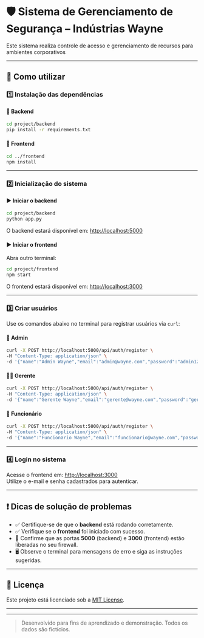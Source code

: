 # 🛡️ Sistema de Gerenciamento de Segurança – Indústrias Wayne

Este sistema realiza controle de acesso e gerenciamento de recursos para ambientes corporativos

---

## 🚀 Como utilizar

### 1️⃣ Instalação das dependências

#### 🔧 Backend

```bash
cd project/backend
pip install -r requirements.txt
```

#### 🎨 Frontend

```bash
cd ../frontend
npm install
```

---

### 2️⃣ Inicialização do sistema

#### ▶️ Iniciar o backend

```bash
cd project/backend
python app.py
```

O backend estará disponível em: [http://localhost:5000](http://localhost:5000)

#### ▶️ Iniciar o frontend

Abra outro terminal:

```bash
cd project/frontend
npm start
```

O frontend estará disponível em: [http://localhost:3000](http://localhost:3000)

---

### 3️⃣ Criar usuários

Use os comandos abaixo no terminal para registrar usuários via `curl`:

#### 👑 Admin

```bash
curl -X POST http://localhost:5000/api/auth/register \
-H "Content-Type: application/json" \
-d '{"name":"Admin Wayne","email":"admin@wayne.com","password":"admin123","role":"admin"}'
```

#### 🧑‍💼 Gerente

```bash
curl -X POST http://localhost:5000/api/auth/register \
-H "Content-Type: application/json" \
-d '{"name":"Gerente Wayne","email":"gerente@wayne.com","password":"gerente123","role":"gerente"}'
```

#### 👷 Funcionário

```bash
curl -X POST http://localhost:5000/api/auth/register \
-H "Content-Type: application/json" \
-d '{"name":"Funcionario Wayne","email":"funcionario@wayne.com","password":"func123","role":"funcionario"}'
```

---

### 4️⃣ Login no sistema

Acesse o frontend em: [http://localhost:3000](http://localhost:3000)\
Utilize o e-mail e senha cadastrados para autenticar.

---

## ❗ Dicas de solução de problemas

- ✅ Certifique-se de que o **backend** está rodando corretamente.
- ✅ Verifique se o **frontend** foi iniciado com sucesso.
- 🔐 Confirme que as portas **5000** (backend) e **3000** (frontend) estão liberadas no seu firewall.
- 🖥️ Observe o terminal para mensagens de erro e siga as instruções sugeridas.

---

## 📄 Licença

Este projeto está licenciado sob a [MIT License](LICENSE).

---


---

> Desenvolvido para fins de aprendizado e demonstração. Todos os dados são fictícios.

